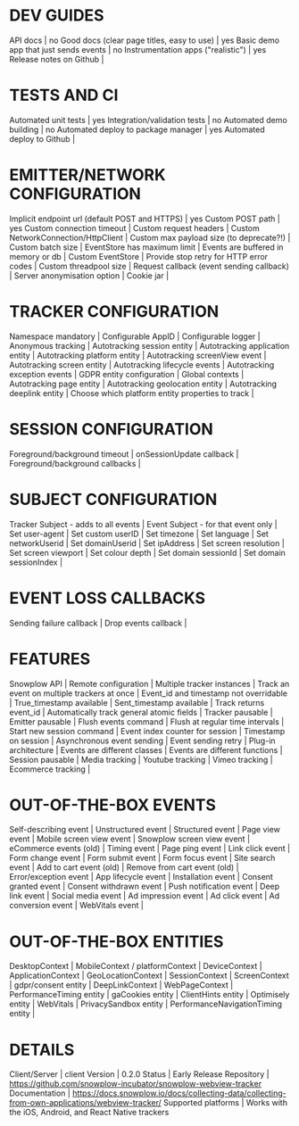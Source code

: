 # DEV GUIDES
API docs | no
Good docs (clear page titles, easy to use) | yes
Basic demo app that just sends events | no
Instrumentation apps ("realistic") | yes
Release notes on Github | 

# TESTS AND CI
Automated unit tests | yes
Integration/validation tests | no
Automated demo building | no
Automated deploy to package manager | yes
Automated deploy to Github | 

# EMITTER/NETWORK CONFIGURATION
Implicit endpoint url (default POST and HTTPS) | yes
Custom POST path | yes
Custom connection timeout | 
Custom request headers | 
Custom NetworkConnection/HttpClient | 
Custom max payload size (to deprecate?!) | 
Custom batch size | 
EventStore has maximum limit | 
Events are buffered in memory or db | 
Custom EventStore | 
Provide stop retry for HTTP error codes | 
Custom threadpool size | 
Request callback (event sending callback) | 
Server anonymisation option | 
Cookie jar | 

# TRACKER CONFIGURATION
Namespace mandatory | 
Configurable AppID | 
Configurable logger | 
Anonymous tracking | 
Autotracking session entity | 
Autotracking application entity | 
Autotracking platform entity | 
Autotracking screenView event | 
Autotracking screen entity | 
Autotracking lifecycle events | 
Autotracking exception events | 
GDPR entity configuration | 
Global contexts | 
Autotracking page entity | 
Autotracking geolocation entity | 
Autotracking deeplink entity | 
Choose which platform entity properties to track | 

# SESSION CONFIGURATION
Foreground/background timeout | 
onSessionUpdate callback | 
Foreground/background callbacks | 

# SUBJECT CONFIGURATION
Tracker Subject - adds to all events | 
Event Subject - for that event only | 
Set user-agent | 
Set custom userID | 
Set timezone | 
Set language | 
Set networkUserid | 
Set domainUserid | 
Set ipAddress | 
Set screen resolution | 
Set screen viewport | 
Set colour depth | 
Set domain sessionId | 
Set domain sessionIndex | 

# EVENT LOSS CALLBACKS
Sending failure callback | 
Drop events callback | 

# FEATURES
Snowplow API | 
Remote configuration | 
Multiple tracker instances | 
Track an event on multiple trackers at once | 
Event_id and timestamp not overridable | 
True_timestamp available | 
Sent_timestamp available | 
Track returns event_id | 
Automatically track general atomic fields | 
Tracker pausable | 
Emitter pausable | 
Flush events command | 
Flush at regular time intervals | 
Start new session command | 
Event index counter for session | 
Timestamp on session | 
Asynchronous event sending | 
Event sending retry | 
Plug-in architecture | 
Events are different classes | 
Events are different functions | 
Session pausable | 
Media tracking | 
Youtube tracking | 
Vimeo tracking | 
Ecommerce tracking | 

# OUT-OF-THE-BOX EVENTS
Self-describing event | 
Unstructured event | 
Structured event | 
Page view event | 
Mobile screen view event | 
Snowplow screen view event | 
eCommerce events (old) | 
Timing event | 
Page ping event | 
Link click event | 
Form change event | 
Form submit event | 
Form focus event | 
Site search event | 
Add to cart event (old) | 
Remove from cart event (old) | 
Error/exception event | 
App lifecycle event | 
Installation event | 
Consent granted event | 
Consent withdrawn event | 
Push notification event | 
Deep link event | 
Social media event | 
Ad impression event | 
Ad click event | 
Ad conversion event | 
WebVitals event | 

# OUT-OF-THE-BOX ENTITIES
DesktopContext | 
MobileContext / platformContext | 
DeviceContext | 
ApplicationContext | 
GeoLocationContext | 
SessionContext | 
ScreenContext | 
gdpr/consent entity | 
DeepLinkContext | 
WebPageContext | 
PerformanceTiming entity | 
gaCookies entity | 
ClientHints entity | 
Optimisely entity | 
WebVitals | 
PrivacySandbox entity | 
PerformanceNavigationTiming entity | 

# DETAILS
Client/Server | client
Version | 0.2.0
Status | Early Release
Repository | https://github.com/snowplow-incubator/snowplow-webview-tracker
Documentation | https://docs.snowplow.io/docs/collecting-data/collecting-from-own-applications/webview-tracker/
Supported platforms | Works with the iOS, Android, and React Native trackers